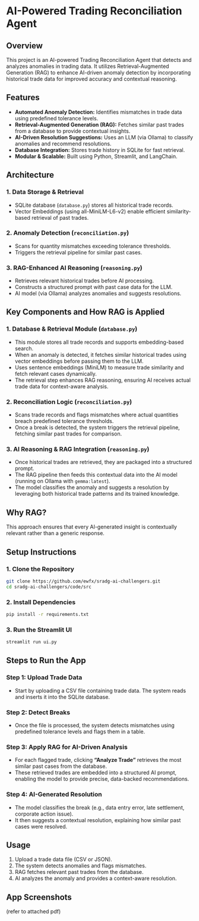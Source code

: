 # AI-Powered Trading Reconciliation Agent

## Overview
This project is an AI-powered Trading Reconciliation Agent that detects and analyzes anomalies in trading data. It utilizes Retrieval-Augmented Generation (RAG) to enhance AI-driven anomaly detection by incorporating historical trade data for improved accuracy and contextual reasoning.

## Features
- **Automated Anomaly Detection:** Identifies mismatches in trade data using predefined tolerance levels.
- **Retrieval-Augmented Generation (RAG):** Fetches similar past trades from a database to provide contextual insights.
- **AI-Driven Resolution Suggestions:** Uses an LLM (via Ollama) to classify anomalies and recommend resolutions.
- **Database Integration:** Stores trade history in SQLite for fast retrieval.
- **Modular & Scalable:** Built using Python, Streamlit, and LangChain.

## Architecture
### 1. Data Storage & Retrieval
- SQLite database (`database.py`) stores all historical trade records.
- Vector Embeddings (using all-MiniLM-L6-v2) enable efficient similarity-based retrieval of past trades.

### 2. Anomaly Detection (`reconciliation.py`)
- Scans for quantity mismatches exceeding tolerance thresholds.
- Triggers the retrieval pipeline for similar past cases.

### 3. RAG-Enhanced AI Reasoning (`reasoning.py`)
- Retrieves relevant historical trades before AI processing.
- Constructs a structured prompt with past case data for the LLM.
- AI model (via Ollama) analyzes anomalies and suggests resolutions.

## Key Components and How RAG is Applied
### 1. Database & Retrieval Module (`database.py`)
- This module stores all trade records and supports embedding-based search.
- When an anomaly is detected, it fetches similar historical trades using vector embeddings before passing them to the LLM.
- Uses sentence embeddings (MiniLM) to measure trade similarity and fetch relevant cases dynamically.
- The retrieval step enhances RAG reasoning, ensuring AI receives actual trade data for context-aware analysis.

### 2. Reconciliation Logic (`reconciliation.py`)
- Scans trade records and flags mismatches where actual quantities breach predefined tolerance thresholds.
- Once a break is detected, the system triggers the retrieval pipeline, fetching similar past trades for comparison.

### 3. AI Reasoning & RAG Integration (`reasoning.py`)
- Once historical trades are retrieved, they are packaged into a structured prompt.
- The RAG pipeline then feeds this contextual data into the AI model (running on Ollama with `gemma:latest`).
- The model classifies the anomaly and suggests a resolution by leveraging both historical trade patterns and its trained knowledge.

## Why RAG?
This approach ensures that every AI-generated insight is contextually relevant rather than a generic response.

## Setup Instructions
### 1. Clone the Repository
```sh
git clone https://github.com/ewfx/sradg-ai-challengers.git
cd sradg-ai-challengers/code/src
```

### 2. Install Dependencies
```sh
pip install -r requirements.txt
```

### 3. Run the Streamlit UI
```sh
streamlit run ui.py
```

## Steps to Run the App
### Step 1: Upload Trade Data
- Start by uploading a CSV file containing trade data. The system reads and inserts it into the SQLite database.

### Step 2: Detect Breaks
- Once the file is processed, the system detects mismatches using predefined tolerance levels and flags them in a table.

### Step 3: Apply RAG for AI-Driven Analysis
- For each flagged trade, clicking **“Analyze Trade”** retrieves the most similar past cases from the database.
- These retrieved trades are embedded into a structured AI prompt, enabling the model to provide precise, data-backed recommendations.

### Step 4: AI-Generated Resolution
- The model classifies the break (e.g., data entry error, late settlement, corporate action issue).
- It then suggests a contextual resolution, explaining how similar past cases were resolved.

## Usage
1. Upload a trade data file (CSV or JSON).
2. The system detects anomalies and flags mismatches.
3. RAG fetches relevant past trades from the database.
4. AI analyzes the anomaly and provides a context-aware resolution.

## App Screenshots
(refer to attached pdf)


